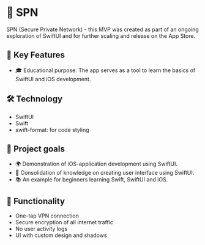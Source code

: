# 🛜 SPN 

SPN (Secure Private Network) - this MVP was created as part of an ongoing exploration of SwiftUI and for further scaling and release on the App Store. 

## 🔑 Key Features
- 🎓 Educational purpose: The app serves as a tool to learn the basics of SwiftUI and iOS development.

## 🛠 Technology
* SwiftUI  
* Swift  
* swift-format: for code styling 

## 🎯 Project goals
- 🌍 Demonstration of iOS-application development using SwiftUI.
- 🧩 Consolidation of knowledge on creating user interface using SwiftUI.
- 📚 An example for beginners learning Swift, SwiftUI and iOS.

## 📱 Functionality 
* One-tap VPN connection
* Secure encryption of all internet traffic
* No user activity logs
* UI with custom design and shadows  
